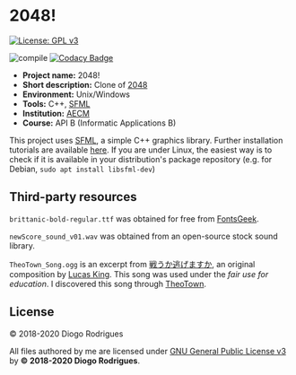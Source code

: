 # 2048!

[![License: GPL v3](https://img.shields.io/badge/License-GPLv3-blue.svg)](https://www.gnu.org/licenses/gpl-3.0)

![compile](https://github.com/dmfrodrigues/2048/workflows/compile/badge.svg)
[![Codacy Badge](https://app.codacy.com/project/badge/Grade/7a5830bdcc7a4ee9b9bd3555b92aaead)](https://www.codacy.com/gh/dmfrodrigues/2048/dashboard?utm_source=github.com&amp;utm_medium=referral&amp;utm_content=dmfrodrigues/2048&amp;utm_campaign=Badge_Grade)

- **Project name:** 2048!
- **Short description:** Clone of [2048](https://github.com/gabrielecirulli/2048)
- **Environment:** Unix/Windows
- **Tools:** C++, [SFML](https://www.sfml-dev.org/)
- **Institution:** [AECM](https://aecastelomaia.pt/)
- **Course:** API B (Informatic Applications B)

This project uses [SFML](https://www.sfml-dev.org/), a simple C++ graphics library. Further installation tutorials are available [here](https://www.sfml-dev.org/tutorials/2.5/). If you are under Linux, the easiest way is to check if it is available in your distribution's package repository (e.g. for Debian, `sudo apt install libsfml-dev`)

## Third-party resources

`brittanic-bold-regular.ttf` was obtained for free from [FontsGeek](https://fontsgeek.com/fonts/Britannic-Bold-Regular).

`newScore_sound_v01.wav` was obtained from an open-source stock sound library.

`TheoTown_Song.ogg` is an excerpt from [戦うか逃げますか](https://www.youtube.com/watch?v=D2hi0Vzb2fw), an original composition by [Lucas King](https://www.youtube.com/user/LucasKingPiano/featured). This song was used under the *fair use for education*. I discovered this song through [TheoTown](https://hi.theotown.com/).

## License

© 2018-2020 Diogo Rodrigues

All files authored by me are licensed under [GNU General Public License v3](LICENSE) by **© 2018-2020 Diogo Rodrigues**.
